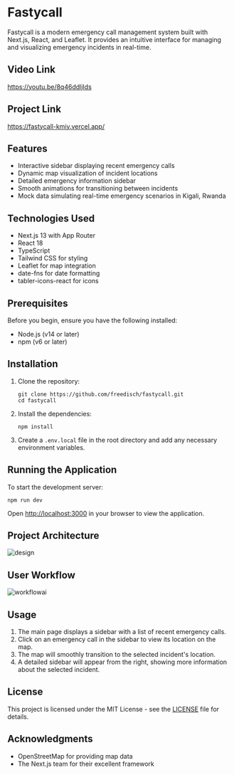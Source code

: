 # Fastycall

Fastycall is a modern emergency call management system built with Next.js, React, and Leaflet. It provides an intuitive interface for managing and visualizing emergency incidents in real-time.

## Video Link
https://youtu.be/8q46ddljIds 

## Project Link

https://fastycall-kmiy.vercel.app/ 

## Features

- Interactive sidebar displaying recent emergency calls
- Dynamic map visualization of incident locations
- Detailed emergency information sidebar
- Smooth animations for transitioning between incidents
- Mock data simulating real-time emergency scenarios in Kigali, Rwanda

## Technologies Used

- Next.js 13 with App Router
- React 18
- TypeScript
- Tailwind CSS for styling
- Leaflet for map integration
- date-fns for date formatting
- tabler-icons-react for icons

## Prerequisites

Before you begin, ensure you have the following installed:
- Node.js (v14 or later)
- npm (v6 or later)

## Installation

1. Clone the repository:
   ```
   git clone https://github.com/freedisch/fastycall.git
   cd fastycall
   ```

2. Install the dependencies:
   ```
   npm install
   ```

3. Create a `.env.local` file in the root directory and add any necessary environment variables.

## Running the Application

To start the development server:

```
npm run dev
```

Open [http://localhost:3000](http://localhost:3000) in your browser to view the application.

## Project Architecture

![design](https://github.com/user-attachments/assets/5ccf2151-4856-455a-81d4-4f7fe4f1fffd)


## User Workflow

![workflowai](https://github.com/user-attachments/assets/332948a6-f1bd-4917-998e-33f8c9b58b22)


## Usage

1. The main page displays a sidebar with a list of recent emergency calls.
2. Click on an emergency call in the sidebar to view its location on the map.
3. The map will smoothly transition to the selected incident's location.
4. A detailed sidebar will appear from the right, showing more information about the selected incident.



## License

This project is licensed under the MIT License - see the [LICENSE](LICENSE) file for details.

## Acknowledgments

- OpenStreetMap for providing map data
- The Next.js team for their excellent framework

